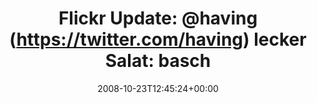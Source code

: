 ---
retweeted: false
source: <a href="http://twitter.com" rel="nofollow">Twitter Web Client</a>
entities:
  hashtags: []
  symbols: []
  user_mentions:
  - name: FoodFeed
    screen_name: having
    indices:
    - '15'
    - '22'
    id_str: '10138192'
    id: '10138192'
  urls: []
display_text_range:
- '0'
- '85'
favorite_count: '0'
id_str: '971936424'
truncated: false
retweet_count: '0'
id: '971936424'
created_at: Thu Oct 23 12:45:24 +0000 2008
favorited: false
full_text: 'Flickr Update: [@having](https://twitter.com/having) lecker Salat: bascht
  posted a photo: http://tinyurl.com/6pymnx'
lang: en
tags:
- pesos/twitter
date: '2008-10-23T12:45:24+00:00'
src: https://twitter.com/bascht/status/971936424
original_url: https://twitter.com/bascht/status/971936424
type: twitter_tweet
text: 'Flickr Update: [@having](https://twitter.com/having) lecker Salat: bascht posted
  a photo: http://tinyurl.com/6pymnx'
title: 'Flickr Update: @having (https://twitter.com/having) lecker Salat: basch'

---